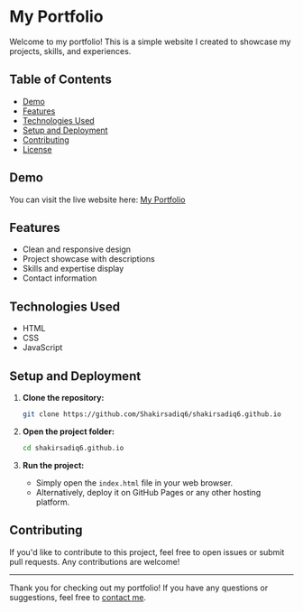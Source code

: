 # My Portfolio

Welcome to my portfolio! This is a simple website I created to showcase my projects, skills, and experiences.

## Table of Contents
- [Demo](#demo)
- [Features](#features)
- [Technologies Used](#technologies-used)
- [Setup and Deployment](#setup-and-deployment)
- [Contributing](#contributing)
- [License](#license)

## Demo

You can visit the live website here: [My Portfolio](shakirsadiq6.github.io)

## Features

- Clean and responsive design
- Project showcase with descriptions
- Skills and expertise display
- Contact information

## Technologies Used

- HTML
- CSS
- JavaScript

## Setup and Deployment

1. **Clone the repository:**

    ```bash
    git clone https://github.com/Shakirsadiq6/shakirsadiq6.github.io
    ```

2. **Open the project folder:**

    ```bash
    cd shakirsadiq6.github.io
    ```

3. **Run the project:**

    - Simply open the `index.html` file in your web browser.
    - Alternatively, deploy it on GitHub Pages or any other hosting platform.

## Contributing

If you'd like to contribute to this project, feel free to open issues or submit pull requests. Any contributions are welcome!

---

Thank you for checking out my portfolio! If you have any questions or suggestions, feel free to [contact me](mailto:shakirsadiq24@gmail.com).
